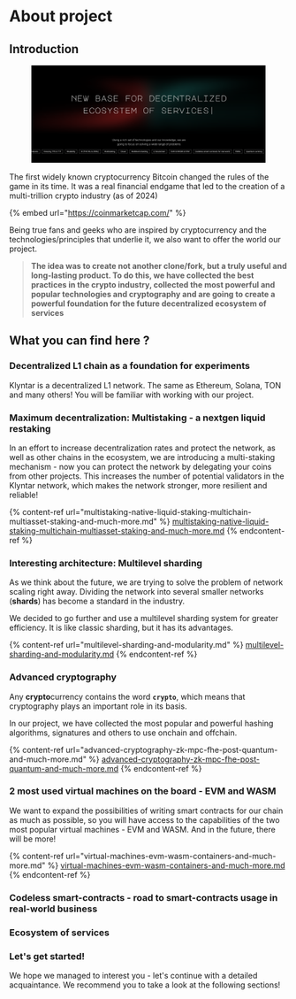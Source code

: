 # About project

## Introduction

<figure><img src="../.gitbook/assets/image (1).png" alt=""><figcaption></figcaption></figure>

The first widely known cryptocurrency Bitcoin changed the rules of the game in its time. It was a real financial endgame that led to the creation of a multi-trillion crypto industry (as of 2024)

{% embed url="https://coinmarketcap.com/" %}

Being true fans and geeks who are inspired by cryptocurrency and the technologies/principles that underlie it, we also want to offer the world our project.

> **The idea was to create not another clone/fork, but a truly useful and long-lasting product. To do this, we have collected the best practices in the crypto industry, collected the most powerful and popular technologies and cryptography and are going to create a powerful foundation for the future decentralized ecosystem of services**

## What you can find here ?

### Decentralized L1 chain as a foundation for experiments

Klyntar is a decentralized L1 network. The same as Ethereum, Solana, TON and many others! You will be familiar with working with our project.

### Maximum decentralization: Multistaking - a nextgen liquid restaking

In an effort to increase decentralization rates and protect the network, as well as other chains in the ecosystem, we are introducing a multi-staking mechanism - now you can protect the network by delegating your coins from other projects. This increases the number of potential validators in the Klyntar network, which makes the network stronger, more resilient and reliable!

{% content-ref url="multistaking-native-liquid-staking-multichain-multiasset-staking-and-much-more.md" %}
[multistaking-native-liquid-staking-multichain-multiasset-staking-and-much-more.md](multistaking-native-liquid-staking-multichain-multiasset-staking-and-much-more.md)
{% endcontent-ref %}

### Interesting architecture: Multilevel sharding

As we think about the future, we are trying to solve the problem of network scaling right away. Dividing the network into several smaller networks (**shards**) has become a standard in the industry.

We decided to go further and use a multilevel sharding system for greater efficiency. It is like classic sharding, but it has its advantages.

{% content-ref url="multilevel-sharding-and-modularity.md" %}
[multilevel-sharding-and-modularity.md](multilevel-sharding-and-modularity.md)
{% endcontent-ref %}

### Advanced cryptography

Any **crypto**currency contains the word **`crypto`**, which means that cryptography plays an important role in its basis.

In our project, we have collected the most popular and powerful hashing algorithms, signatures and others to use onchain and offchain.

{% content-ref url="advanced-cryptography-zk-mpc-fhe-post-quantum-and-much-more.md" %}
[advanced-cryptography-zk-mpc-fhe-post-quantum-and-much-more.md](advanced-cryptography-zk-mpc-fhe-post-quantum-and-much-more.md)
{% endcontent-ref %}

### 2 most used virtual machines on the board - EVM and WASM

We want to expand the possibilities of writing smart contracts for our chain as much as possible, so you will have access to the capabilities of the two most popular virtual machines - EVM and WASM. And in the future, there will be more!

{% content-ref url="virtual-machines-evm-wasm-containers-and-much-more.md" %}
[virtual-machines-evm-wasm-containers-and-much-more.md](virtual-machines-evm-wasm-containers-and-much-more.md)
{% endcontent-ref %}

### Codeless smart-contracts - road to smart-contracts usage in real-world business

### Ecosystem of services

### Let's get started!

We hope we managed to interest you - let's continue with a detailed acquaintance. We recommend you to take a look at the following sections!
